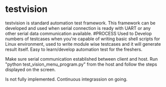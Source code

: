 # testvision
testvision is standard automation test framework. This framework can be developed and used when serial connection is ready with UART or any other serial data communication available. 
#PROCESS
Used to Develop numbers of testcases when you're capable of writing basic shell scripts for Linux environment, used to write module wise testcases and it will generate result itself. 
Easy to learn/develop automation test for the freshers. 

Make sure serial communication established between client and host. 
Run "python test_vision_menu_program.py" from the host and follow the steps displayed on the screen.

Is not fully implemented. Continuous integrassion on going. 
